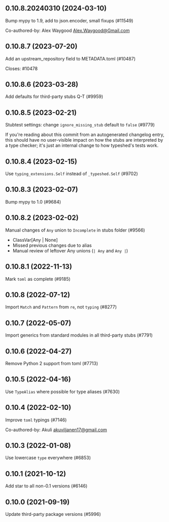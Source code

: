 ## 0.10.8.20240310 (2024-03-10)

Bump mypy to 1.9, add to json.encoder, small fixups (#11549)

Co-authored-by: Alex Waygood <Alex.Waygood@Gmail.com>

## 0.10.8.7 (2023-07-20)

Add an upstream_repository field to METADATA.toml (#10487)

Closes: #10478

## 0.10.8.6 (2023-03-28)

Add defaults for third-party stubs Q-T (#9959)

## 0.10.8.5 (2023-02-21)

Stubtest settings: change `ignore_missing_stub` default to `false` (#9779)

If you're reading about this commit from an autogenerated changelog entry, this should have no user-visible impact on how the stubs are interpreted by a type checker; it's just an internal change to how typeshed's tests work.

## 0.10.8.4 (2023-02-15)

Use `typing_extensions.Self` instead of `_typeshed.Self` (#9702)

## 0.10.8.3 (2023-02-07)

Bump mypy to 1.0 (#9684)

## 0.10.8.2 (2023-02-02)

Manual changes of `Any` union to `Incomplete` in stubs folder (#9566)

- ClassVar[Any | None]
- Missed previous changes due to alias
- Manual review of leftover Any unions (`| Any` and `Any |`)

## 0.10.8.1 (2022-11-13)

Mark `toml` as complete (#9185)

## 0.10.8 (2022-07-12)

Import `Match` and `Pattern` from `re`, not `typing` (#8277)

## 0.10.7 (2022-05-07)

Import generics from standard modules in all third-party stubs (#7791)

## 0.10.6 (2022-04-27)

Remove Python 2 support from toml (#7713)

## 0.10.5 (2022-04-16)

Use `TypeAlias` where possible for type aliases (#7630)

## 0.10.4 (2022-02-10)

Improve `toml` typings (#7146)

Co-authored-by: Akuli <akuviljanen17@gmail.com>

## 0.10.3 (2022-01-08)

Use lowercase `type` everywhere (#6853)

## 0.10.1 (2021-10-12)

Add star to all non-0.1 versions (#6146)

## 0.10.0 (2021-09-19)

Update third-party package versions (#5996)

